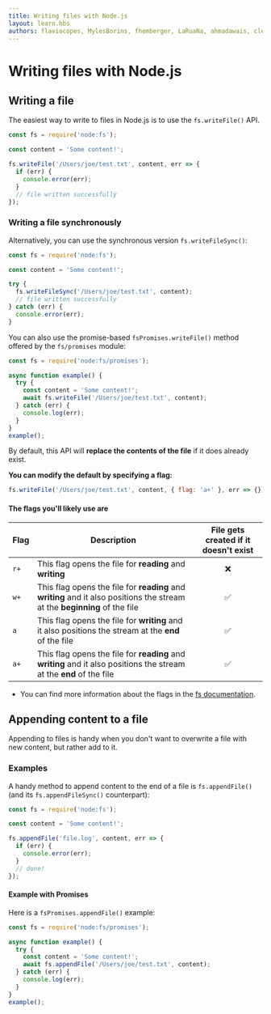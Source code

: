```yaml
---
title: Writing files with Node.js
layout: learn.hbs
authors: flaviocopes, MylesBorins, fhemberger, LaRuaNa, ahmadawais, clean99, ovflowd, vaishnav-mk
---
```


# Writing files with Node.js

## Writing a file

The easiest way to write to files in Node.js is to use the `fs.writeFile()` API.

```js
const fs = require('node:fs');

const content = 'Some content!';

fs.writeFile('/Users/joe/test.txt', content, err => {
  if (err) {
    console.error(err);
  }
  // file written successfully
});
```

### Writing a file synchronously

Alternatively, you can use the synchronous version `fs.writeFileSync()`:

```js
const fs = require('node:fs');

const content = 'Some content!';

try {
  fs.writeFileSync('/Users/joe/test.txt', content);
  // file written successfully
} catch (err) {
  console.error(err);
}
```

You can also use the promise-based `fsPromises.writeFile()` method offered by the `fs/promises` module:

```js
const fs = require('node:fs/promises');

async function example() {
  try {
    const content = 'Some content!';
    await fs.writeFile('/Users/joe/test.txt', content);
  } catch (err) {
    console.log(err);
  }
}
example();
```

By default, this API will **replace the contents of the file** if it does already exist.

**You can modify the default by specifying a flag:**

```js
fs.writeFile('/Users/joe/test.txt', content, { flag: 'a+' }, err => {});
```

#### The flags you'll likely use are

| Flag | Description                                                                                                                | File gets created if it doesn't exist |
| ---- | -------------------------------------------------------------------------------------------------------------------------- | :-----------------------------------: |
| `r+` | This flag opens the file for **reading** and **writing**                                                                   |                  ❌                   |
| `w+` | This flag opens the file for **reading** and **writing** and it also positions the stream at the **beginning** of the file |                  ✅                   |
| `a`  | This flag opens the file for **writing** and it also positions the stream at the **end** of the file                       |                  ✅                   |
| `a+` | This flag opens the file for **reading** and **writing** and it also positions the stream at the **end** of the file       |                  ✅                   |

- You can find more information about the flags in the [fs documentation](/api/fs/#file-system-flags).

## Appending content to a file

Appending to files is handy when you don't want to overwrite a file with new content, but rather add to it.

### Examples

A handy method to append content to the end of a file is `fs.appendFile()` (and its `fs.appendFileSync()` counterpart):

```js
const fs = require('node:fs');

const content = 'Some content!';

fs.appendFile('file.log', content, err => {
  if (err) {
    console.error(err);
  }
  // done!
});
```

#### Example with Promises

Here is a `fsPromises.appendFile()` example:

```js
const fs = require('node:fs/promises');

async function example() {
  try {
    const content = 'Some content!';
    await fs.appendFile('/Users/joe/test.txt', content);
  } catch (err) {
    console.log(err);
  }
}
example();
```
